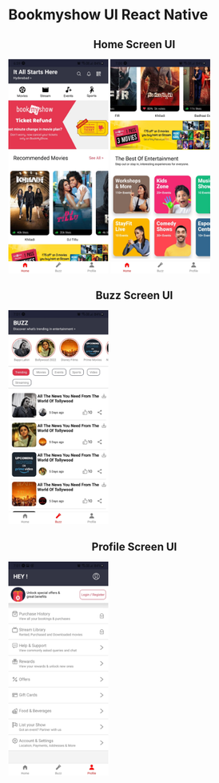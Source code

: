 # Bookmyshow UI React Native

<h2 align="center" > Home Screen UI</h2>
<img src="AppScreenshot\pic1.jpg" width="200" >
<img src="AppScreenshot\pic2.jpg" width="200" >
<br>
<h2 align="center" >Buzz Screen UI</h2>
<img src="AppScreenshot\pic3.jpg" width="200" >

<br>

<h2 align="center">Profile Screen UI</h2>
<img src="AppScreenshot\pic4.jpg" width="200" >



